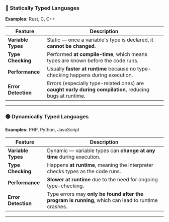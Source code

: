 
### 🔵 Statically Typed Languages

**Examples:** Rust, C, C++

|Feature|Description|
|---|---|
|**Variable Types**|Static — once a variable's type is declared, it **cannot be changed**.|
|**Type Checking**|Performed **at compile-time**, which means types are known before the code runs.|
|**Performance**|Usually **faster at runtime** because no type-checking happens during execution.|
|**Error Detection**|Errors (especially type-related ones) are **caught early during compilation**, reducing bugs at runtime.|

---

### 🟢 Dynamically Typed Languages

**Examples:** PHP, Python, JavaScript

|Feature|Description|
|---|---|
|**Variable Types**|Dynamic — variable types can **change at any time** during execution.|
|**Type Checking**|Happens **at runtime**, meaning the interpreter checks types as the code runs.|
|**Performance**|**Slower at runtime** due to the need for ongoing type-checking.|
|**Error Detection**|Type errors may **only be found after the program is running**, which can lead to runtime crashes.|

---
